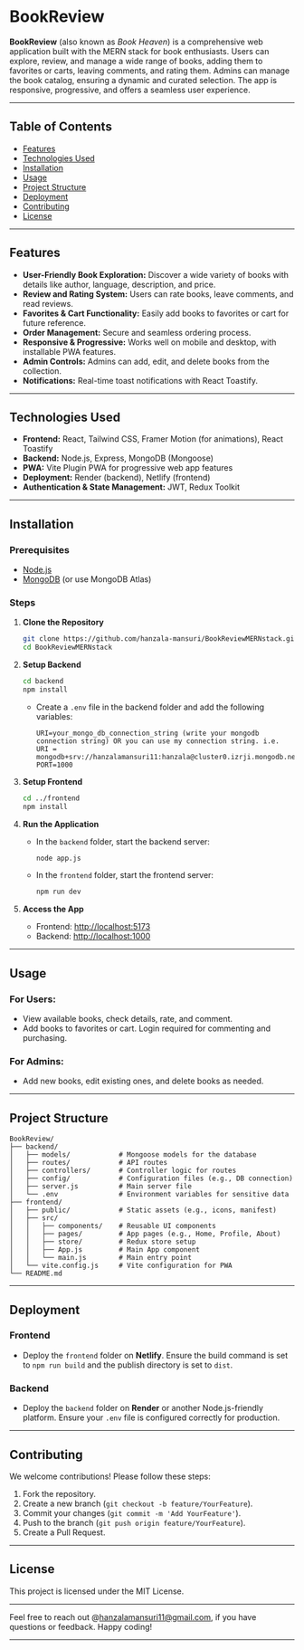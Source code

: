 # BookReview

**BookReview** (also known as *Book Heaven*) is a comprehensive web application built with the MERN stack for book enthusiasts. Users can explore, review, and manage a wide range of books, adding them to favorites or carts, leaving comments, and rating them. Admins can manage the book catalog, ensuring a dynamic and curated selection. The app is responsive, progressive, and offers a seamless user experience.

---

## Table of Contents
- [Features](#features)
- [Technologies Used](#technologies-used)
- [Installation](#installation)
- [Usage](#usage)
- [Project Structure](#project-structure)
- [Deployment](#deployment)
- [Contributing](#contributing)
- [License](#license)

---

## Features

- **User-Friendly Book Exploration:** Discover a wide variety of books with details like author, language, description, and price.
- **Review and Rating System:** Users can rate books, leave comments, and read reviews.
- **Favorites & Cart Functionality:** Easily add books to favorites or cart for future reference.
- **Order Management:** Secure and seamless ordering process.
- **Responsive & Progressive:** Works well on mobile and desktop, with installable PWA features.
- **Admin Controls:** Admins can add, edit, and delete books from the collection.
- **Notifications:** Real-time toast notifications with React Toastify.

---

## Technologies Used

- **Frontend:** React, Tailwind CSS, Framer Motion (for animations), React Toastify
- **Backend:** Node.js, Express, MongoDB (Mongoose)
- **PWA:** Vite Plugin PWA for progressive web app features
- **Deployment:** Render (backend), Netlify (frontend)
- **Authentication & State Management:** JWT, Redux Toolkit

---

## Installation

### Prerequisites
- [Node.js](https://nodejs.org/)
- [MongoDB](https://www.mongodb.com/) (or use MongoDB Atlas)

### Steps

1. **Clone the Repository**
   ```bash
   git clone https://github.com/hanzala-mansuri/BookReviewMERNstack.git
   cd BookReviewMERNstack
   ```

2. **Setup Backend**
   ```bash
   cd backend
   npm install
   ```
   - Create a `.env` file in the backend folder and add the following variables:
     ```plaintext
     URI=your_mongo_db_connection_string (write your mongodb connection string) OR you can use my connection string. i.e. URI = mongodb+srv://hanzalamansuri11:hanzala@cluster0.izrji.mongodb.net/bookstore123 
     PORT=1000
     ```

3. **Setup Frontend**
   ```bash
   cd ../frontend
   npm install
   ```

4. **Run the Application**
   - In the `backend` folder, start the backend server:
     ```bash
     node app.js
     ```
   - In the `frontend` folder, start the frontend server:
     ```bash
     npm run dev
     ```

5. **Access the App**
   - Frontend: [http://localhost:5173](http://localhost:5173)
   - Backend: [http://localhost:1000](http://localhost:1000)

---

## Usage

### For Users:
- View available books, check details, rate, and comment.
- Add books to favorites or cart. Login required for commenting and purchasing.

### For Admins:
- Add new books, edit existing ones, and delete books as needed.

---

## Project Structure

```
BookReview/
├── backend/
│   ├── models/            # Mongoose models for the database
│   ├── routes/            # API routes
│   ├── controllers/       # Controller logic for routes
│   ├── config/            # Configuration files (e.g., DB connection)
│   ├── server.js          # Main server file
│   └── .env               # Environment variables for sensitive data
├── frontend/
│   ├── public/            # Static assets (e.g., icons, manifest)
│   ├── src/
│   │   ├── components/    # Reusable UI components
│   │   ├── pages/         # App pages (e.g., Home, Profile, About)
│   │   ├── store/         # Redux store setup
│   │   ├── App.js         # Main App component
│   │   └── main.js        # Main entry point
│   └── vite.config.js     # Vite configuration for PWA
└── README.md
```

---

## Deployment

### Frontend
- Deploy the `frontend` folder on **Netlify**. Ensure the build command is set to `npm run build` and the publish directory is set to `dist`.

### Backend
- Deploy the `backend` folder on **Render** or another Node.js-friendly platform. Ensure your `.env` file is configured correctly for production.

---

## Contributing

We welcome contributions! Please follow these steps:
1. Fork the repository.
2. Create a new branch (`git checkout -b feature/YourFeature`).
3. Commit your changes (`git commit -m 'Add YourFeature'`).
4. Push to the branch (`git push origin feature/YourFeature`).
5. Create a Pull Request.

---

## License

This project is licensed under the MIT License.

---

Feel free to reach out @hanzalamansuri11@gmail.com, if you have questions or feedback. Happy coding!

---

